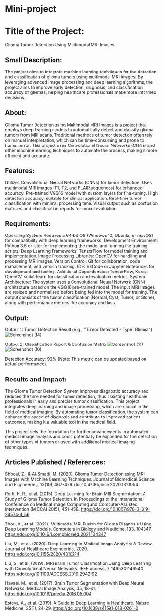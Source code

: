 # Mini-project

# Title of the Project:
Glioma Tumor Detection Using Multimodal MRI Images

## Small Description:
The project aims to integrate machine learning techniques for the detection and classification of glioma tumors using multimodal MRI images. By leveraging advanced image processing and deep learning algorithms, the project aims to improve early detection, diagnosis, and classification accuracy of gliomas, helping healthcare professionals make more informed decisions.

## About:
Glioma Tumor Detection using Multimodal MRI Images is a project that employs deep learning models to automatically detect and classify glioma tumors from MRI scans. Traditional methods of tumor detection often rely on manual interpretation, which can be time-consuming and prone to human error. This project uses Convolutional Neural Networks (CNNs) and other machine learning techniques to automate the process, making it more efficient and accurate.

## Features:
Utilizes Convolutional Neural Networks (CNNs) for tumor detection.
Uses multimodal MRI images (T1, T2, and FLAIR sequences) for enhanced accuracy.
Pre-trained VGG16 model with custom layers for fine-tuning.
High detection accuracy, suitable for clinical application.
Real-time tumor classification with minimal processing time.
Visual output such as confusion matrices and classification reports for model evaluation.

## Requirements:
Operating System: Requires a 64-bit OS (Windows 10, Ubuntu, or macOS) for compatibility with deep learning frameworks.
Development Environment: Python 3.6 or later for implementing the model and running the training scripts.
Deep Learning Frameworks: TensorFlow for model training and implementation.
Image Processing Libraries: OpenCV for handling and processing MRI images.
Version Control: Git for collaboration, code management, and version tracking.
IDE: VSCode or Jupyter Notebooks for development and testing.
Additional Dependencies: TensorFlow, Keras, OpenCV, scikit-learn for classification and evaluation metrics.
System Architecture:
The system uses a Convolutional Neural Network (CNN) architecture based on the VGG16 pre-trained model. The input MRI images are resized and normalized before being fed into the model for training. The output consists of the tumor classification (Normal, Cyst, Tumor, or Stone), along with performance metrics like accuracy and loss.

## Output:
Output 1: Tumor Detection Result (e.g., "Tumor Detected - Type: Glioma")
![Screenshot (14)](https://github.com/user-attachments/assets/d1a57d83-4376-4283-b58d-8b9b452bd3b2)

Output 2: Classification Report & Confusion Matrix
![Screenshot (11)](https://github.com/user-attachments/assets/e8f1d799-4c73-4d67-bb22-2a6b0c3e5084)
![Screenshot (10)](https://github.com/user-attachments/assets/5c5f2502-6b30-4d76-af9e-598207557d98)

Detection Accuracy: 92% (Note: This metric can be updated based on actual performance).

## Results and Impact:
The Glioma Tumor Detection System improves diagnostic accuracy and reduces the time needed for tumor detection, thus assisting healthcare professionals in early and precise tumor classification. This project integrates deep learning and image processing, which are crucial in the field of medical imaging. By automating tumor classification, the system can enhance the speed of diagnosis and contribute to improved patient outcomes, making it a valuable tool in the medical field.

This project sets the foundation for further advancements in automated medical image analysis and could potentially be expanded for the detection of other types of tumors or used with additional medical imaging techniques.

## Articles Published / References:
Shboul, Z., & Al-Smadi, M. (2020). Glioma Tumor Detection using MRI Images with Machine Learning Techniques. Journal of Biomedical Science and Engineering, 13(10), 467-479. doi:10.4236/jbise.2020.1310054

Roth, H. R., et al. (2015). Deep Learning for Brain MRI Segmentation: A Study of Glioma Tumor Detection. In Proceedings of the International Conference on Medical Image Computing and Computer-Assisted Intervention (MICCAI 2015), 451-458. https://doi.org/10.1007/978-3-319-24574-4_56

Zhou, X., et al. (2021). Multimodal MRI Fusion for Glioma Diagnosis Using Deep Learning Models. Computers in Biology and Medicine, 133, 104347. https://doi.org/10.1016/j.compbiomed.2021.104347

Liu, M., et al. (2020). Deep Learning in Medical Image Analysis: A Review. Journal of Healthcare Engineering, 2020. https://doi.org/10.1155/2020/4310214

Liu, S., et al. (2019). MRI Brain Tumor Classification Using Deep Learning with Convolutional Neural Networks. IEEE Access, 7, 146530-146540. https://doi.org/10.1109/ACCESS.2019.2942192

Havaei, M., et al. (2017). Brain Tumor Segmentation with Deep Neural Networks. Medical Image Analysis, 35, 18-31. https://doi.org/10.1016/j.media.2016.05.004

Esteva, A., et al. (2019). A Guide to Deep Learning in Healthcare. Nature Medicine, 25(1), 24-29. https://doi.org/10.1038/s41591-018-0261-0

